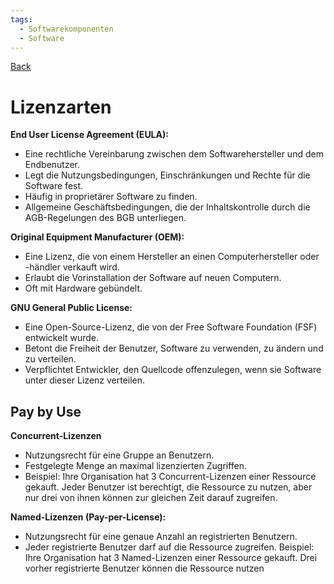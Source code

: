 ```yaml
---
tags:
  - Softwarekomponenten
  - Software
---
```

[Back](Uebersicht%20der%20Softwarekomponenten%20Themen.md)
# Lizenzarten
**End User License Agreement (EULA):**
- Eine rechtliche Vereinbarung zwischen dem Softwarehersteller und dem Endbenutzer.
- Legt die Nutzungsbedingungen, Einschränkungen und Rechte für die Software fest.
- Häufig in proprietärer Software zu finden.
- Allgemeine Geschäftsbedingungen, die der Inhaltskontrolle durch die AGB-Regelungen des BGB unterliegen.

**Original Equipment Manufacturer (OEM):**
- Eine Lizenz, die von einem Hersteller an einen Computerhersteller oder -händler verkauft wird.
- Erlaubt die Vorinstallation der Software auf neuen Computern.
- Oft mit Hardware gebündelt.

**GNU General Public License:**
- Eine Open-Source-Lizenz, die von der Free Software Foundation (FSF) entwickelt wurde.
- Betont die Freiheit der Benutzer, Software zu verwenden, zu ändern und zu verteilen.
- Verpflichtet Entwickler, den Quellcode offenzulegen, wenn sie Software unter dieser Lizenz verteilen.

## Pay by Use
**Concurrent-Lizenzen**
- Nutzungsrecht für eine Gruppe an Benutzern.
- Festgelegte Menge an maximal lizenzierten Zugriffen.
- Beispiel: Ihre Organisation hat 3 Concurrent-Lizenzen einer Ressource gekauft. Jeder Benutzer ist berechtigt, die Ressource zu nutzen, aber nur drei von ihnen können zur gleichen Zeit darauf zugreifen.

**Named-Lizenzen (Pay-per-License):**
- Nutzungsrecht für eine genaue Anzahl an registrierten Benutzern.
- Jeder registrierte Benutzer darf auf die Ressource zugreifen.
Beispiel: Ihre Organisation hat 3 Named-Lizenzen einer Ressource gekauft. Drei vorher registrierte Benutzer können die Ressource nutzen